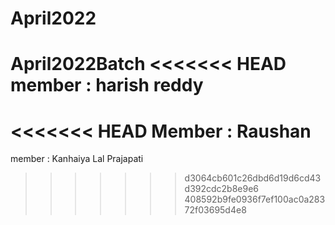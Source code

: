 # April2022
April2022Batch
<<<<<<< HEAD
member : harish reddy
=======
<<<<<<< HEAD
Member : Raushan
=======

member : Kanhaiya Lal Prajapati
>>>>>>> d3064cb601c26dbd6d19d6cd43d392cdc2b8e9e6
>>>>>>> 408592b9fe0936f7ef100ac0a28372f03695d4e8
